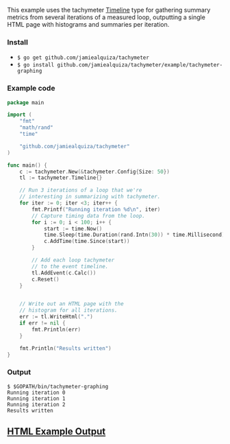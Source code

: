 This example uses the tachymeter [Timeline](https://godoc.org/github.com/jamiealquiza/tachymeter#Timeline) type for gathering summary metrics from several iterations of a measured loop, outputting a single HTML page with histograms and summaries per iteration.

### Install
 - `$ go get github.com/jamiealquiza/tachymeter`
 - `$ go install github.com/jamiealquiza/tachymeter/example/tachymeter-graphing`


### Example code
```go
package main

import (
	"fmt"
	"math/rand"
	"time"

	"github.com/jamiealquiza/tachymeter"
)

func main() {
	c := tachymeter.New(&tachymeter.Config{Size: 50})
	tl := tachymeter.Timeline{}

	// Run 3 iterations of a loop that we're
	// interesting in summarizing with tachymeter.
	for iter := 0; iter <3; iter++ {
		fmt.Printf("Running iteration %d\n", iter)
		// Capture timing data from the loop.
		for i := 0; i < 100; i++ {
			start := time.Now()
			time.Sleep(time.Duration(rand.Intn(30)) * time.Millisecond)
			c.AddTime(time.Since(start))
		}

		// Add each loop tachymeter
		// to the event timeline.
		tl.AddEvent(c.Calc())
		c.Reset()
	}


	// Write out an HTML page with the
	// histogram for all iterations.
	err := tl.WriteHtml(".")
	if err != nil {
		fmt.Println(err)
	}

	fmt.Println("Results written")
}
```

### Output
```
$ $GOPATH/bin/tachymeter-graphing
Running iteration 0
Running iteration 1
Running iteration 2
Results written
```

## [HTML Example Output](https://jamiealquiza.github.io/tachymeter/)

